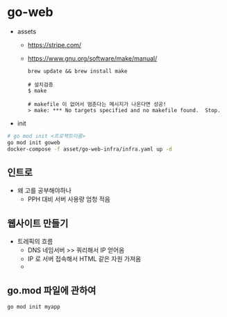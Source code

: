 # go-web

- assets

  - https://stripe.com/
  - https://www.gnu.org/software/make/manual/

    ```
    brew update && brew install make
    ```

    ```
    # 설치검증
    $ make

    # makefile 이 없어서 멈춘다는 메시지가 나온다면 성공!
    > make: *** No targets specified and no makefile found.  Stop.
    ```

- init

```sh
# go mod init <프로젝트이름>
go mod init goweb
docker-compose -f asset/go-web-infra/infra.yaml up -d
```


## 인트로
- 왜 고를 공부해야하나
  - PPH 대비 서버 사용량 엄청 적음


## 웹사이트 만들기
- 트레픽의 흐름
  - DNS 네임서버 >>  쿼리해서 IP 얻어옴
  - IP 로 서버 접속해서 HTML 같은 자원 가져옴
  - 


## go.mod 파일에 관하여

```sh
go mod init myapp
```